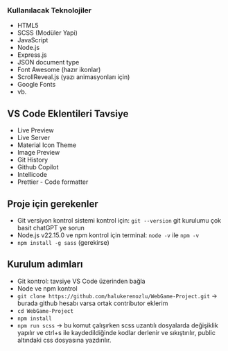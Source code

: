 ### Kullanılacak Teknolojiler

- HTML5
- SCSS (Modüler Yapi)
- JavaScript
- Node.js
- Express.js
- JSON document type
- Font Awesome (hazır ikonlar)
- ScrollReveal.js (yazı animasyonları için)
- Google Fonts
- vb.

## VS Code Eklentileri Tavsiye

- Live Preview
- Live Server
- Material Icon Theme
- Image Preview
- Git History
- Github Copilot
- Intellicode
- Prettier - Code formatter

## Proje için gerekenler

- Git versiyon kontrol sistemi kontrol için: `git --version` git kurulumu çok basit chatGPT ye sorun
- Node.js v22.15.0 ve npm kontrol için terminal: `node -v` ile `npm -v`
- `npm install -g sass` (gerekirse)

## Kurulum adımları

- Git kontrol: tavsiye VS Code üzerinden bağla
- Node ve npm kontrol
- `git clone https://github.com/halukerenozlu/WebGame-Project.git` -> burada github hesabı varsa
  ortak contributor eklerim
- `cd WebGame-Project`
- `npm install`
- `npm run scss` -> bu komut çalışırken scss uzantılı dosyalarda değişiklik yapılır ve ctrl+s ile kaydedildiğinde kodlar derlenir ve sıkıştırılır, public altındaki css dosyasına yazdırılır.
